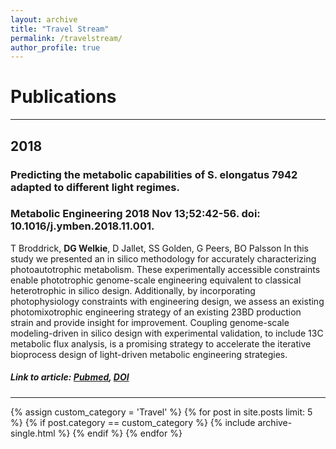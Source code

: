 ```yaml
---
layout: archive
title: "Travel Stream"
permalink: /travelstream/
author_profile: true
---
```

# Publications
---
## 2018
### Predicting the metabolic capabilities of S. elongatus 7942 adapted to different light regimes.
### Metabolic Engineering 2018 Nov 13;52:42-56. doi: 10.1016/j.ymben.2018.11.001.

T Broddrick, **DG Welkie**, D Jallet, SS Golden, G Peers, BO Palsson
In this study we presented an in silico methodology for accurately characterizing photoautotrophic metabolism. These experimentally accessible constraints enable phototrophic genome-scale engineering equivalent to classical heterotrophic in silico design. Additionally, by incorporating photophysiology constraints with engineering design, we assess an existing photomixotrophic engineering strategy of an existing 23BD production strain and provide insight for improvement. Coupling genome-scale modeling-driven in silico design with experimental validation, to include 13C metabolic flux analysis, is a promising strategy to accelerate the iterative bioprocess design of light-driven metabolic engineering strategies.
##### Link to article: [Pubmed](https://www.ncbi.nlm.nih.gov/pubmed/30439494), [DOI](https://doi.org/10.1016/j.ymben.2018.11.001)

---
{% assign custom_category = 'Travel' %}
{% for post in site.posts limit: 5 %}
  {% if post.category == custom_category %}
    {% include archive-single.html %}
  {% endif %}
{% endfor %}
